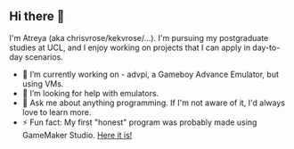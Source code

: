 ## Hi there 👋

I'm Atreya (aka chrisvrose/kekvrose/...). I'm pursuing my postgraduate studies at UCL, and I enjoy working on projects that I can apply in day-to-day scenarios.

- 🔭 I’m currently working on - advpi, a Gameboy Advance Emulator, but using VMs.
- 🤔 I’m looking for help with emulators.
- 💬 Ask me about anything programming. If I'm not aware of it, I'd always love to learn more.
- ⚡ Fun fact: My first "honest" program was probably made using GameMaker Studio. [Here it is!](https://www.yygarchive.org/game/198613)
